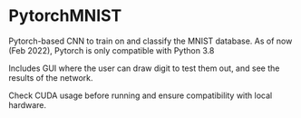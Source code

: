 # PytorchMNIST
Pytorch-based CNN to train on and classify the MNIST database.
As of now (Feb 2022), Pytorch is only compatible with Python 3.8

Includes GUI where the user can draw digit to test them out, and see the results of the network.  

Check CUDA usage before running and ensure compatibility with local hardware.

